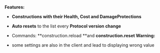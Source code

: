 **Features:**

- **Constructions with their Health, Cost and DamageProtections**

- **Auto resets** to the list every **Protocol version change**

- Commands: **construction.reload **and **construction.reset
Warning:**

- some settings are also in the client and lead to displaying wrong value